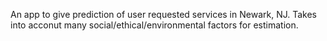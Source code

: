 An app to give prediction of user requested services in Newark, NJ. Takes into acconut many social/ethical/environmental factors for estimation.
